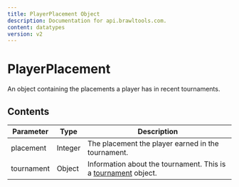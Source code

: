 ```yaml
---
title: PlayerPlacement Object
description: Documentation for api.brawltools.com.
content: datatypes
version: v2
---
```


# PlayerPlacement

An object containing the placements a player has in recent tournaments.

## Contents

| Parameter  | Type    | Description                                                                             |
| ---------- | ------- | --------------------------------------------------------------------------------------- |
| placement  | Integer | The placement the player earned in the tournament.                                      |
| tournament | Object  | Information about the tournament. This is a <a href="tournament">tournament</a> object. |
